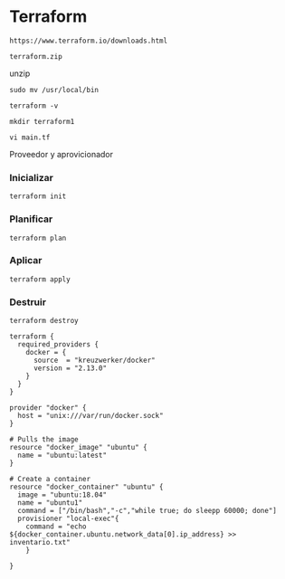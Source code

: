 # Terraform 

```
https://www.terraform.io/downloads.html
```
```
terraform.zip 
```
unzip 
```
sudo mv /usr/local/bin
```

```
terraform -v 
```

```
mkdir terraform1
```

```
vi main.tf
```


Proveedor y aprovicionador 

### Inicializar 
```
terraform init
```
### Planificar
```
terraform plan
```
### Aplicar 
```
terraform apply
```
### Destruir 
```
terraform destroy
```

```
terraform {
  required_providers {
    docker = {
      source  = "kreuzwerker/docker"
      version = "2.13.0"
    }
  }
}

provider "docker" {
  host = "unix:///var/run/docker.sock"
}

# Pulls the image
resource "docker_image" "ubuntu" {
  name = "ubuntu:latest"
}

# Create a container
resource "docker_container" "ubuntu" {
  image = "ubuntu:18.04"
  name = "ubuntu1"
  command = ["/bin/bash","-c","while true; do sleepp 60000; done"]
  provisioner "local-exec"{
    command = "echo ${docker_container.ubuntu.network_data[0].ip_address} >> inventario.txt"
    }
    
}
```
